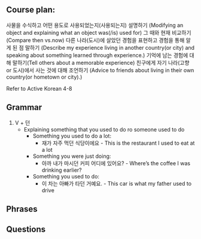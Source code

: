 ## Course plan:

사물을 수식하고 어떤 용도로 사용되었는지(사용되는지) 설명하기
(Modifying an object and explaining what an object was(/is) used for)
그 때와 현재 비교하기(Compare then vs.now)
다른 나라(도시)에 살았던 경험을 표현하고 경험을 통해 알게 된 점 말하기
(Describe my experience living in another country(or city) and speaking about something
learned through experience.)
기억에 남는 경험에 대해 말하기(Tell others about a memorable experience)
친구에게 자기 나라(고향 or 도시)에서 사는 것에 대해 조언하기
(Advice to friends about living in their own country(or hometown or city).)

Refer to Active Korean 4-8

## Grammar

1. V + 던
   - Explaining something that you used to do ro someone used to do
     - Something you used to do a lot:
       - 재가 자주 먹던 식당이에요 - This is the restaurant I used to eat at a lot
     - Something you were just doing:
       - 아까 내가 마시던 커피 어디에 있어요? - Where’s the coffee I was drinking earlier?
     - Something you used to do:
       - 이 차는 아빠가 타던 거예요. - This car is what my father used to drive

## Phrases

## Questions
